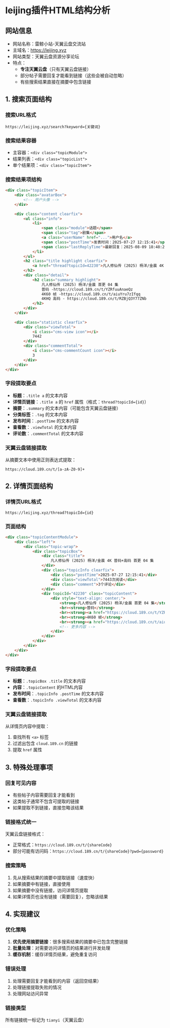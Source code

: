 # leijing插件HTML结构分析

## 网站信息
- 网站名称：雷鲸小站-天翼云盘交流站
- 主域名：https://leijing.xyz
- 网站类型：天翼云盘资源分享论坛
- 特点：
  - **专注天翼云盘**（只有天翼云盘链接）
  - 部分帖子需要回复才能看到链接（这些会被自动忽略）
  - 有些搜索结果直接在摘要中包含链接

## 1. 搜索页面结构

### 搜索URL格式
```
https://leijing.xyz/search?keyword={关键词}
```

### 搜索结果容器
- 主容器：`<div class="topicModule">`
- 结果列表：`<div class="topicList">`
- 单个结果项：`<div class="topicItem">`

### 搜索结果项结构
```html
<div class="topicItem">
    <div class="avatarBox">
        <!-- 用户头像 -->
    </div>
    
    <div class="content clearfix">
        <ul class="info">
            <li>
                <span class="module">话题</span>
                <span class="tag">剧集</span>
                <a class="userName" href="...">用户名</a>
                <span class="postTime">发表时间：2025-07-27 12:15:41</span>
                <span class="lastReplyTime">最新回复：2025-08-09 18:48:25</span>
            </li>
        </ul>
        <h2 class="title highlight clearfix">
            <a href="thread?topicId=42230">凡人修仙传 (2025) 杨洋/金晨 4K 普码+高码 首更 04 集</a>
        </h2>
        <div class="detail">
            <h2 class="summary highlight">
                凡人修仙传 (2025) 杨洋/金晨 首更 04 集 
                普码 -https://cloud.189.cn/t/YZRfuuAnaeQz 
                4K60 帧 -https://cloud.189.cn/t/aiuYru7zIfqq 
                4KHQ 高码 - https://cloud.189.cn/t/RZBjQ3Y77ZNb
            </h2>
        </div>
    </div>
    
    <div class="statistic clearfix">
        <div class="viewTotal">
            <i class="cms-view icon"></i>
            7442
        </div>
        <div class="commentTotal">
            <i class="cms-commentCount icon"></i>
            3
        </div>
    </div>
</div>
```

### 字段提取要点
- **标题**：`.title a` 的文本内容
- **详情页链接**：`.title a` 的 `href` 属性（格式：`thread?topicId={id}`）
- **摘要**：`.summary` 的文本内容（可能包含天翼云盘链接）
- **分类标签**：`.tag` 的文本内容
- **发布时间**：`.postTime` 的文本内容
- **查看数**：`.viewTotal` 的文本内容
- **评论数**：`.commentTotal` 的文本内容

### 天翼云盘链接提取
从摘要文本中使用正则表达式提取：
```
https://cloud.189.cn/t/[a-zA-Z0-9]+
```

## 2. 详情页面结构

### 详情页URL格式
```
https://leijing.xyz/thread?topicId={id}
```

### 页面结构
```html
<div class="topicContentModule">
    <div class="left">
        <div class="topic-wrap">
            <div class="topicBox">
                <div class="title">
                    凡人修仙传 (2025) 杨洋/金晨 4K 普码+高码 首更 04 集
                </div>
                <div class="topicInfo clearfix">
                    <div class="postTime">2025-07-27 12:15:41</div>
                    <div class="viewTotal">7443次阅读</div>
                    <div class="comment">3个评论</div>
                </div>
                <div topicId="42230" class="topicContent">
                    <div style="text-align: center;">
                        <strong>凡人修仙传 (2025) 杨洋/金晨 首更 04 集</strong>
                        <br><strong>普码</strong>
                        <br><strong><a href="https://cloud.189.cn/t/YZRfuuAnaeQz">https://cloud.189.cn/t/YZRfuuAnaeQz</a></strong>
                        <br><strong>4K60 帧</strong>
                        <br><strong><a href="https://cloud.189.cn/t/aiuYru7zIfqq">https://cloud.189.cn/t/aiuYru7zIfqq</a></strong>
                        <!-- 更多内容 -->
                    </div>
                </div>
            </div>
        </div>
    </div>
</div>
```

### 字段提取要点
- **标题**：`.topicBox .title` 的文本内容
- **内容**：`.topicContent` 的HTML内容
- **发布时间**：`.topicInfo .postTime` 的文本内容
- **查看数**：`.topicInfo .viewTotal` 的文本内容

### 天翼云盘链接提取
从详情页内容中提取：
1. 查找所有 `<a>` 标签
2. 过滤出包含 `cloud.189.cn` 的链接
3. 提取 `href` 属性

## 3. 特殊处理事项

### 回复可见内容
- 有些帖子内容需要回复才能看到
- 这类帖子通常不包含可提取的链接
- 如果提取不到链接，直接忽略该结果

### 链接格式统一
天翼云盘链接格式：
- 正常格式：`https://cloud.189.cn/t/{shareCode}`
- 部分可能有访问码：`https://cloud.189.cn/t/{shareCode}?pwd={password}`

### 搜索策略
1. 先从搜索结果的摘要中提取链接（速度快）
2. 如果摘要中有链接，直接使用
3. 如果摘要中没有链接，访问详情页提取
4. 如果详情页也没有链接（需要回复），忽略该结果

## 4. 实现建议

### 优化策略
1. **优先使用摘要链接**：很多搜索结果的摘要中已包含完整链接
2. **批量处理**：对需要访问详情页的结果进行并发处理
3. **缓存机制**：缓存详情页结果，避免重复访问

### 错误处理
1. 处理需要回复才能看到的内容（返回空结果）
2. 处理链接提取失败的情况
3. 处理网站访问异常

### 链接类型
所有链接统一标记为 `tianyi`（天翼云盘）